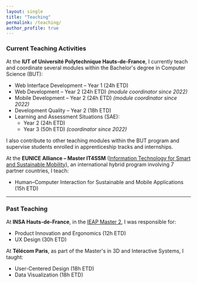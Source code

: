 ```yaml
---
layout: single
title: "Teaching"
permalink: /teaching/
author_profile: true
---
```


### Current Teaching Activities

At the **IUT of Université Polytechnique Hauts-de-France**, I currently teach and coordinate several modules within the Bachelor's degree in Computer Science (BUT):

- Web Interface Development – Year 1 (24h ETD)  
- Web Development – Year 2 (24h ETD) _(module coordinator since 2022)_  
- Mobile Development – Year 2 (24h ETD) _(module coordinator since 2022)_  
- Development Quality – Year 2 (18h ETD)  
- Learning and Assessment Situations (SAE):  
  - Year 2 (24h ETD)  
  - Year 3 (50h ETD) _(coordinator since 2022)_

I also contribute to other teaching modules within the BUT program and supervise students enrolled in apprenticeship tracks and internships.

At the **EUNICE Alliance – Master IT4SSM** ([Information Technology for Smart and Sustainable Mobility](https://formations.uphf.fr/fr/formations/master-master/master-informatique-KZZQ4B8O/information-technology-for-smart-and-sustainable-mobility-it4ssm-eunice-alliance-LS4R6Q1G.html)), an international hybrid program involving 7 partner countries, I teach:

- Human–Computer Interaction for Sustainable and Mobile Applications (15h ETD)

---

### Past Teaching

At **INSA Hauts-de-France**, in the [IEAP Master 2](https://formations.uphf.fr/fr/formations/master-master/master-staps-ingenierie-et-ergonomie-de-l-activite-physique-KZZQINR2.html), I was responsible for:

- Product Innovation and Ergonomics (12h ETD)  
- UX Design (30h ETD)

At **Télécom Paris**, as part of the Master's in 3D and Interactive Systems, I taught:

- User-Centered Design (18h ETD)  
- Data Visualization (18h ETD)
